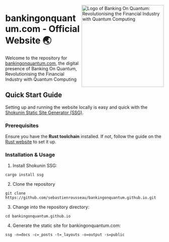 <!-- markdownlint-disable MD033 MD041 -->

<img
  align="right"
  alt="Logo of Banking On Quantum: Revolutionising the Financial Industry with Quantum Computing"
  height="261"
  src="https://kura.pro/bankingonquantum/images/logos/bankingonquantum.webp"
  width="261"
  />

<!-- markdownlint-enable MD033 MD041 -->

# bankingonquantum.com - Official Website 🌏

Welcome to the repository for [bankingonquantum.com][00], the digital presence of
Banking On Quantum, Revolutionising the Financial Industry with Quantum Computing

## Quick Start Guide

Setting up and running the website locally is easy and quick with the
[Shokunin Static Site Generator (SSG)][00].

### Prerequisites

Ensure you have the **Rust toolchain** installed. If not, follow the guide on
the [Rust website][01] to set it up.

### Installation & Usage

1. Install Shokunin SSG:

```shell
cargo install ssg
```

2. Clone the repository

```shell
git clone https://github.com/sebastienrousseau/bankingonquantum.github.io.git
```

3. Change into the repository directory:

```shell
cd bankingonquantum.github.io
```

4. Generate the static site for bankingonquantum.com:

```shell
ssg -n=docs -c=_posts -t=_layouts -o=output -s=public
```

[00]: https://bankingonquantum.com "Banking On Quantum Official Website"
[01]: https://www.rust-lang.org/learn/get-started "Rust Getting started guide"

